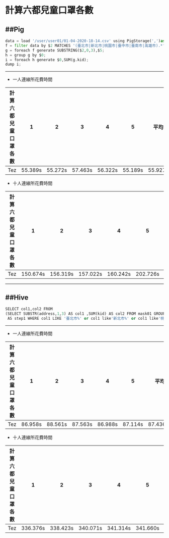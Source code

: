 # 計算六都兒童口罩各數


##Pig
-----------------------------------

```python
data = load '/user/user01/01-04-2020-18-14.csv' using PigStorage(',')as(code:chararray,name:chararray,address:chararray,phone:chararray,adult:int,kid:int,time:chararray);
f = filter data by $2 MATCHES '(臺北市|新北市|桃園市|臺中市|臺南市|高雄市).*';
g = foreach f generate SUBSTRING($2,0,3),$5;
h = group g by $0;
i = foreach h generate $0,SUM(g.kid);
dump i;
```
-------------------------------------

* 一人連線所花費時間

| 計算六都兒童口罩各數 | 1 | 2 | 3 | 4 | 5 | 平均 |
| ------------- | ------------- | ------------- | ------------- | ------------- | ------------- | ------------- |
| Tez | 55.389s | 55.272s | 57.463s | 56.322s | 55.189s | 55.927s |

* 十人連線所花費時間

| 計算六都兒童口罩各數 | 1 | 2 | 3 | 4 | 5 | 6 | 7 | 8 | 9 | 10 | 平均 |
| ---- | ---- | ---- | ---- | ---- | ---- | ---- | ---- | ---- | ---- | ---- | ---- |
| Tez | 150.674s | 156.319s | 157.022s | 160.242s | 202.726s | 206.308s | 206.311s | 207.956s | 251.695s | 251.519s | 195.0772s |

-------------------------------------

##Hive
-----------------------------------

```python
SELECT col1,col2 FROM 
(SELECT SUBSTR(address,1,3) AS col1 ,SUM(kid) AS col2 FROM mask01 GROUP BY SUBSTR(address,1,3))
 AS step1 WHERE col1 LIKE '臺北市%' or col1 like'新北市%' or col1 like'桃園市%' or col1 like'臺中市%' or col1 like'臺南市%' or col1 like'高雄市%';
```
-------------------------------------

* 一人連線所花費時間

| 計算六都兒童口罩各數 | 1 | 2 | 3 | 4 | 5 | 平均 |
| ------------- | ------------- | ------------- | ------------- | ------------- | ------------- | ------------- |
| Tez | 86.958s | 88.561s | 87.563s | 86.988s | 87.114s | 87.4368s |

* 十人連線所花費時間

| 計算六都兒童口罩各數 | 1 | 2 | 3 | 4 | 5 | 6 | 7 | 8 | 9 | 10 | 平均 |
| ---- | ---- | ---- | ---- | ---- | ---- | ---- | ---- | ---- | ---- | ---- | ---- |
| Tez | 336.376s | 338.423s | 340.071s | 341.314s | 341.660s | 341.900s | 342.602s | 341.744s | 363.369s | 365.823s | 345.3282s |
